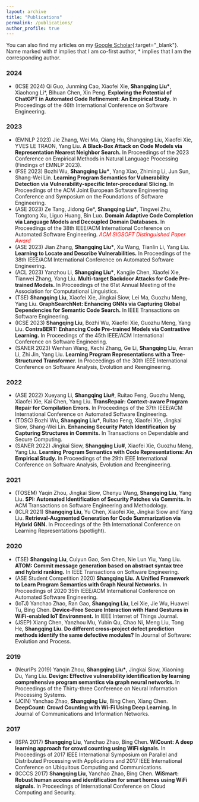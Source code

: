 ```yaml
---
layout: archive
title: "Publications"
permalink: /publications/
author_profile: true
---
```


You can also find my articles on my [Google Scholar](https://scholar.google.com/citations?hl=en&user=Rl0-phkAAAAJ&view_op=list_works&sortby=pubdate){:target="_blank"}. Name marked with \# implies that I am co-first author, \* implies that I am the corresponding author.

### 2024
  * (ICSE 2024) Qi Guo, Junming Cao, Xiaofei Xie, **Shangqing Liu\***, Xiaohong Li\*, Bihuan Chen, Xin Peng. **Exploring the Potential of ChatGPT in Automated Code Refinement: An Empirical Study.** In Proceedings of the 46th International Conference on Software Engineering.

### 2023
  * (EMNLP 2023) Jie Zhang, Wei Ma, Qiang Hu, Shangqing Liu, Xiaofei Xie, YVES LE TRAON, Yang Liu. **A Black-Box Attack on Code Models via Representation Nearest Neighbor Search.** In Proceedings of the 2023 Conference on Empirical Methods in Natural Language Processing (Findings of EMNLP 2023).
  * (FSE 2023) Bozhi Wu, **Shangqing Liu\***, Yang Xiao, Zhiming Li, Jun Sun, Shang-Wei Lin. **Learning Program Semantics for Vulnerability Detection via Vulnerability-specific Inter-procedural Slicing.** In Proceedings of the ACM Joint European Software Engineering Conference and Symposium on the Foundations of Software Engineering.
  * (ASE 2023) Ze Tang, Jidong Ge\*, **Shangqing Liu\***, Tingwei Zhu, Tongtong Xu, Liguo Huang, Bin Luo. **Domain Adaptive Code Completion via Language Models and Decoupled Domain Databases.** In Proceedings of the 38th IEEE/ACM International Conference on Automated Software Engineering. <span style="color:red">*ACM SIGSOFT Distinguished Paper Award*</span>
  * (ASE 2023) Jian Zhang, **Shangqing Liu\***, Xu Wang, Tianlin Li, Yang Liu. **Learning to Locate and Describe Vulnerabilities.** In Proceedings of the 38th IEEE/ACM International Conference on Automated Software Engineering.
  * (ACL 2023) Yanzhou Li, **Shangqing Liu\***, Kangjie Chen, Xiaofei Xie, Tianwei Zhang, Yang Liu. **Multi-target Backdoor Attacks for Code Pre-trained Models.** In Proceedings of the 61st Annual Meeting of the Association for Computational Linguistics.
  * (TSE) **Shangqing Liu**, Xiaofei Xie, Jingkai Siow, Lei Ma, Guozhu Meng, Yang Liu. **GraphSearchNet: Enhancing GNNs via Capturing Global Dependencies for Semantic Code Search.** In IEEE Transactions on Software Engineering.
  * (ICSE 2023) **Shangqing Liu**, Bozhi Wu, Xiaofei Xie, Guozhu Meng, Yang Liu. **ContraBERT: Enhancing Code Pre-trained Models via Contrastive Learning.** In Proceedings of the 45th IEEE/ACM International Conference on Software Engineering.
  * (SANER 2023) Wenhan Wang, Kechi Zhang, Ge Li, **Shangqing Liu**, Anran Li, Zhi Jin, Yang Liu. **Learning Program Representations with a Tree-Structured Transformer.** In Proceedings of the 30th IEEE International Conference on Software Analysis, Evolution and Reengineering.


### 2022 
  * (ASE 2022) Xueyang Li, **Shangqing Liu\#**, Ruitao Feng, Guozhu Meng, Xiaofei Xie, Kai Chen, Yang Liu. **TransRepair: Context-aware Program Repair for Compilation Errors.** In Proceedings of the 37th IEEE/ACM International Conference on Automated Software Engineering.
  * (TDSC) Bozhi Wu, **Shangqing Liu\***, Ruitao Feng, Xiaofei Xie, Jingkai Siow, Shang-Wei Lin. **Enhancing Security Patch Identification by Capturing Structures in Commits.** In Transactions on Dependable and Secure Computing.
  * (SANER 2022) Jingkai Siow, **Shangqing Liu\#**, Xiaofei Xie, Guozhu Meng, Yang Liu. **Learning Program Semantics with Code Representations: An Empirical Study.** In Proceedings of the 29th IEEE International Conference on Software Analysis, Evolution and Reengineering.


 
### 2021
  * (TOSEM) Yaqin Zhou, Jingkai Siow, Chenyu Wang, **Shangqing Liu**, Yang Liu. **SPI: Automated Identification of Security Patches via Commits.** In ACM Transactions on Software Engineering and Methodology.
  * (ICLR 2021) **Shangqing Liu**, Yu Chen, Xiaofei Xie, Jingkai Siow and Yang Liu. **Retrieval-Augmented Generation for Code Summarization via Hybrid GNN.** In Proceedings of the 9th International Conference on Learning Representations (spotlight).


### 2020
  * (TSE) **Shangqing Liu**, Cuiyun Gao, Sen Chen, Nie Lun Yiu, Yang Liu. **ATOM: Commit message generation based on abstract syntax tree and hybrid ranking.** In IEEE Transactions on Software Engineering.
  * (ASE Student Competition 2020) **Shangqing Liu.** **A Unified Framework to Learn Program Semantics with Graph Neural Networks.**  In Proceedings of 2020 35th IEEE/ACM International Conference on Automated Software Engineering.
  * (IoTJ) Yanchao Zhao, Ran Gao, **Shangqing Liu**, Lei Xie, Jie Wu, Huawei Tu, Bing Chen. **Device-Free Secure Interaction with Hand Gestures in WiFi-enabled IoT Environment.** In IEEE Internet of Things Journal.
  * (JSEP) Xiang Chen, Yanzhou Mu, Yubin Qu, Chao Ni, Meng Liu, Tong He, **Shangqing Liu**. **Do different cross‐project defect prediction methods identify the same defective modules?** In Journal of Software: Evolution and Process.

### 2019
  * (NeurIPs 2019) Yanqin Zhou, **Shangqing Liu\***, Jingkai Siow, Xiaoning Du, Yang Liu. **Devign: Effective vulnerability identification by learning comprehensive program semantics via graph neural networks.** In Proceedings of the Thirty-three Conference on Neural Information Processing Systems.
  * (JCIN) Yanchao Zhao, **Shangqing Liu**, Bing Chen, Xiang Chen. **DeepCount: Crowd Counting with Wi-Fi Using Deep Learning.** In Journal of Communications and Information Networks.

### 2017
  * (ISPA 2017) **Shangqing Liu**, Yanchao Zhao, Bing Chen. **WiCount: A deep learning approach for crowd counting using WiFi signals.** In Proceedings of 2017 IEEE International Symposium on Parallel and Distributed Processing with Applications and 2017 IEEE International Conference on Ubiquitous Computing and Communications.
  * (ICCCS 2017) **Shangqing Liu**, Yanchao Zhao, Bing Chen. **WiSmart: Robust human access and identification for smart homes using WiFi signals.** In Proceedings of International Conference on Cloud Computing and Security.